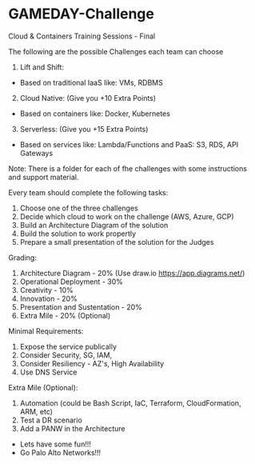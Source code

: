 # GAMEDAY-Challenge
Cloud & Containers Training Sessions - Final

The following are the possible Challenges each team can choose

1. Lift and Shift:
- Based on traditional IaaS like: VMs, RDBMS

2. Cloud Native: (Give you +10 Extra Points)
- Based on containers like: Docker, Kubernetes

3. Serverless: (Give you +15 Extra Points)
- Based on services like: Lambda/Functions and PaaS: S3, RDS, API Gateways

Note: There is a folder for each of fhe challenges with some instructions and support material.


Every team should complete the following tasks:

1. Choose one of the three challenges
2. Decide which cloud to work on the challenge (AWS, Azure, GCP)
3. Build an Architecture Diagram of the solution
4. Build the solution to work propertly
5. Prepare a small presentation of the solution for the Judges

Grading:

1. Architecture Diagram - 20% (Use draw.io https://app.diagrams.net/)
2. Operational Deployment - 30%
3. Creativity - 10%
4. Innovation - 20%
5. Presentation and Sustentation - 20%
6. Extra Mile - 20% (Optional)

Minimal Requirements:
1. Expose the service publically
2. Consider Security, SG, IAM, 
3. Consider Resiliency - AZ's, High Availability
4. Use DNS Service

Extra Mile (Optional):
1. Automation (could be Bash Script, IaC, Terraform, CloudFormation, ARM, etc)
2. Test a DR scenario
3. Add a PANW in the Architecture

- Lets have some fun!!!
- Go Palo Alto Networks!!!

